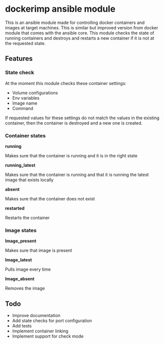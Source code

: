 # dockerimp ansible module

This is an ansible module made for controlling docker containers and images
at target machines. This is similar but improved version from docker module
that comes with the ansible core. This module checks the state of running
containers and destroys and restarts a new container if it is not at the
requested state.

## Features

### State check

At the moment this module checks these container settings:

- Volume configurations
- Env variables
- Image name
- Command

If requested values for these settings do not match the values in the
existing container, then the container is destroyed and a new one
is created.

### Container states

**running**

Makes sure that the container is running and it is in the right state

**running_latest**

Makes sure that the container is running and that it is running the
latest image that exists locally

**absent**

Makes sure that the container does not exist

**restarted**

Restarts the container

### Image states

**Image_present**

Makes sure that image is present

**Image_latest**

Pulls image every time

**Image_absent**

Removes the image

## Todo

- Improve documentation
- Add state checks for port configuration
- Add tests
- Implement container linking
- Implement support for check mode

